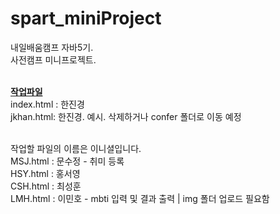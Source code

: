 # spart_miniProject

내일배움캠프 자바5기. <br>
사전캠프 미니프로젝트.
<br><br>

<ins>**작업파일**</ins> <br>
index.html : 한진경 <br>
jkhan.html: 한진경. 예시. 삭제하거나 confer 폴더로 이동 예정 <br><br>

작업할 파일의 이름은 이니셜입니다.<br>
MSJ.html : 문수정 - 취미 등록<br>
HSY.html : 홍서영 <br>
CSH.html : 최성훈 <br>
LMH.html : 이민호 - mbti 입력 및 결과 출력 | img 폴더 업로드 필요함
